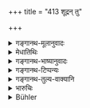 +++
title = "413 शूद्रन् तु"

+++

<details><summary>गङ्गानथ-मूलानुवादः</summary>

But a Śūdra, whether bought or unbought, he shall make to do servile work; since it is for doing servile work for the Brāhmaṇa that he has been created by the self-born one.—(413)
</details>

<details><summary>मेधातिथिः</summary>

**क्रीतम् अक्रीतं** भक्ताद्युपनतम् । वक्ष्यमाणस्य विधेर् अनुवादो ऽयम् । **दास्यायैवे**त्य् अर्थवादः ॥ ८.४१३ ॥
</details>

<details><summary>गङ्गानथ-भाष्यानुवादः</summary>

‘*Bought or unbought*’—*i.e*., engaged on fooding.

This is a reference to the law going to be laid down below (under 415).

‘*It is for doing servile work, etc*.’—this is purely declamatory.—(413)
</details>

<details><summary>गङ्गानथ-टिप्पन्यः</summary>

This verse is quoted in *Vivādaratnākara* (p. 154), which explains the meaning to be that a *Śūdra* may be made to do even the meanest service.
</details>

<details><summary>गङ्गानथ-तुल्य-वाक्यानि</summary>

**(verses 8.410-418)  
**

See Comparative notes for [Verse 8.410].
</details>

<details><summary>भारुचिः</summary>

भक्तदासक्रीतयोर् अयं कर्तव्यतायां विशेषो नास्ति । ब्राह्मणग्रहणं च द्विजातिप्रदर्शनार्थम् ॥ ८.४११ ॥

_एवं च सति —_
</details>

<details><summary>Bühler</summary>

413	But a Sudra, whether bought or unbought, he may compel to do servile work; for he was created by the Self-existent (Svayambhu) to be the slave of a Brahmana.
</details>
